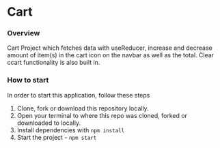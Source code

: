 # Cart

### Overview
Cart Project which fetches data with useReducer, increase and decrease amount of item(s) in the cart icon on the navbar as well as the total. Clear ccart functionality is also built in.

### How to start

In order to start this application, follow these steps

1. Clone, fork or download this repository locally.
2. Open your terminal to where this repo was cloned, forked or downloaded to locally.
3. Install dependencies with `npm install`
4. Start the project - `npm start`